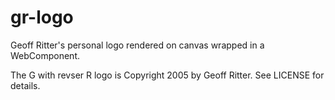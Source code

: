 # gr-logo
Geoff Ritter's personal logo rendered on canvas wrapped in a WebComponent.

The G with revser R logo is Copyright 2005 by Geoff Ritter.  See LICENSE for details.